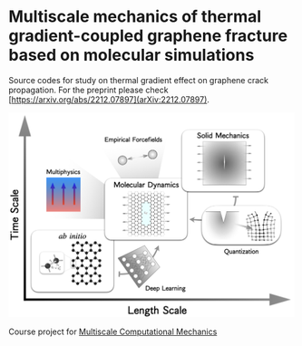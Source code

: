 # Multiscale mechanics of thermal gradient-coupled graphene fracture based on molecular simulations
Source codes for study on thermal gradient effect on graphene crack propagation. For the preprint please check [https://arxiv.org/abs/2212.07897](arXiv:2212.07897).

![doc/graphene_web.png](doc/graphene_web.png)

Course project for [Multiscale Computational Mechanics](https://classes.cornell.edu/browse/roster/SP21/class/MAE/6260)
